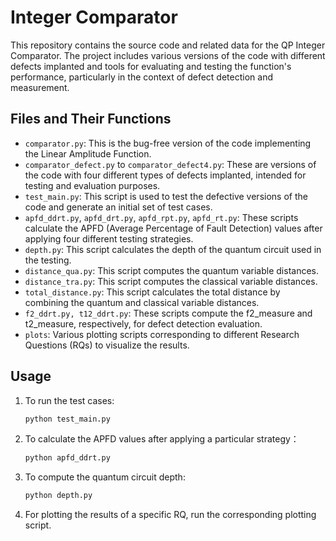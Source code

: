 # Integer Comparator

This repository contains the source code and related data for the QP Integer Comparator. The project includes various versions of the code with different defects implanted and tools for evaluating and testing the function's performance, particularly in the context of defect detection and measurement.

## Files and Their Functions

- `comparator.py`: This is the bug-free version of the code implementing the Linear Amplitude Function.
- `comparator_defect.py` to `comparator_defect4.py`: These are versions of the code with four different types of defects implanted, intended for testing and evaluation purposes.
- `test_main.py`: This script is used to test the defective versions of the code and generate an initial set of test cases.
- `apfd_ddrt.py`, `apfd_drt.py`, `apfd_rpt.py`, `apfd_rt.py`: These scripts calculate the APFD (Average Percentage of Fault Detection) values after applying four different testing strategies.
- `depth.py`: This script calculates the depth of the quantum circuit used in the testing.
- `distance_qua.py`: This script computes the quantum variable distances.
- `distance_tra.py`: This script computes the classical variable distances.
- `total_distance.py`: This script calculates the total distance by combining the quantum and classical variable distances.
- `f2_ddrt.py, t12_ddrt.py`: These scripts compute the f2_measure and t2_measure, respectively, for defect detection evaluation.
- `plots`: Various plotting scripts corresponding to different Research Questions (RQs) to visualize the results.

## Usage

1. To run the test cases:
   ```bash
   python test_main.py
2. To calculate the APFD values after applying a particular strategy：
   ```bash
   python apfd_ddrt.py
3. To compute the quantum circuit depth:
   ```bash
   python depth.py
4. For plotting the results of a specific RQ, run the corresponding plotting script.
